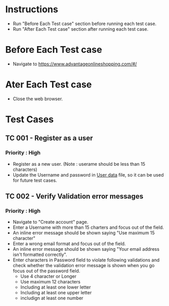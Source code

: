 # Instructions
- Run "Before Each Test case" section before running each test case.
- Run "After Each Test case" section after running each test case.

# Before Each Test case
- Navigate to https://www.advantageonlineshopping.com/#/

# Ater Each Test case
- Close the web browser.

# Test Cases
## TC 001 - Register as a user
### Priority : High
- Register as a new user. (Note : userame should be less than 15 characters)
- Update the Username and password in [User data](/TestData/UserData.md) file, so it can be used for future test cases.

## TC 002 - Verify Validation error messages
### Priority : High
- Navigate to "Create account" page.
- Enter a Username with more than 15 charters and focus out of the field.
- An inline error message should be shown saying "Use maximum 15 character"
- Enter a wrong email format and focus out of the field.
- An inline error message should be shown saying "Your email address isn't formatted correctly".
- Enter characters in Password field to violate following validations and check whether the validation error message is shown when you go focus out of the password field.
    - Use 4 character or Longer
    - Use maximum 12 characters
    - Including at least one lower letter
    - Including at least one upper letter
    - includign at least one number